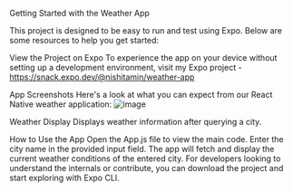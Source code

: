 Getting Started with the Weather App

This project is designed to be easy to run and test using Expo. Below are some resources to help you get started:

View the Project on Expo
To experience the app on your device without setting up a development environment, visit my Expo project - https://snack.expo.dev/@nishitamin/weather-app

App Screenshots
Here's a look at what you can expect from our React Native weather application:
![image](https://github.com/NishitAmin/Weather_App/assets/53053356/a8cc8f2f-0c7f-4e76-9a8f-5193d51f5fce)

Weather Display
Displays weather information after querying a city.

How to Use the App
Open the App.js file to view the main code.
Enter the city name in the provided input field.
The app will fetch and display the current weather conditions of the entered city.
For developers looking to understand the internals or contribute, you can download the project and start exploring with Expo CLI.
